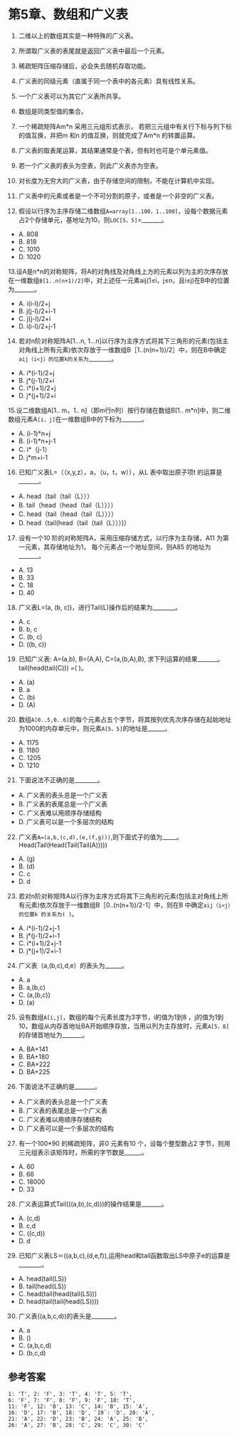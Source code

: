 # 第5章、数组和广义表

1. 二维以上的数组其实是一种特殊的广义表。

2. 所谓取广义表的表尾就是返回广义表中最后一个元素。

3. 稀疏矩阵压缩存储后，必会失去随机存取功能。

4. 广义表的同级元素（直属于同一个表中的各元素）具有线性关系。

5. 一个广义表可以为其它广义表所共享。

6. 数组是同类型值的集合。

7. 一个稀疏矩阵Am\*n 采用三元组形式表示， 若把三元组中有关行下标与列下标的值互换，并把m 和n 的值互换，则就完成了Am\*n 的转置运算。
8. 广义表的取表尾运算，其结果通常是个表，但有时也可是个单元素值。

9. 若一个广义表的表头为空表，则此广义表亦为空表。

10. 对长度为无穷大的广义表，由于存储空间的限制，不能在计算机中实现。

11. 广义表中的元素或者是一个不可分割的原子，或者是一个非空的广义表。

12. 假设以行序为主序存储二维数组`A=array[1..100，1..100]`，设每个数据元素占2个存储单元，基地址为10，则`LOC[5，5]`=_______。

- A. 808
- B. 818
- C. 1010
- D. 1020

13.设A是n*n的对称矩阵，将A的对角线及对角线上方的元素以列为主的次序存放在一维数组`B[1..n(n+1)/2]`中，对上述任一元素aij(1≤i，j≤n，且i≤j)在B中的位置为_______。

- A. i(i-l)/2+j
- B. j(j-l)/2+i-1
- C. j(j-l)/2+i
- D. i(i-l)/2+j-1 

14. 若对n阶对称矩阵A[1...n, 1...n]以行序为主序方式将其下三角形的元素(包括主对角线上所有元素)依次存放于一维数组B［1..(n(n+1))/2］中，则在B中确定`aij（i<j）的位置k的关系为`________。

- A. i*(i-1)/2+j
- B. j*(j-1)/2+i
- C. i*(i+1)/2+j
- D. j*(j+1)/2+i

15.设二维数组A[1.. m，1.. n]（即m行n列）按行存储在数组B[1.. m*n]中，则二维数组元素A`[i，j]`在一维数组B中的下标为_______。

- A. (i-1)*n+j
- B. (i-1)*n+j-1
- C. i*（j-1）
- D. j*m+i-1 

16. 已知广义表L=（（x,y,z），a，（u，t，w）），从L 表中取出原子项t 的运算是_______。
- A. head（tail（tail（L）））
- B. tail（head（head（tail（L））））
- C. head（tail（head（tail（L））））
- D. head（tail(head（tail（tail（L）））)）

17. 设有一个10 阶的对称矩阵A，采用压缩存储方式，以行序为主存储，A11 为第一元素，其存储地址为1，
每个元素占一个地址空间，则A85 的地址为_______。

- A. 13
- B. 33
- C. 18
- D. 40

18. 广义表L=(a, (b, c))，进行Tail(L)操作后的结果为________。

- A. c
- B. b, c
- C. (b, c)
- D. ((b, c))

19. 已知广义表: A=(a,b), B=(A,A), C=(a,(b,A),B), 求下列运算的结果_______。
 tail(head(tail(C))) =(    )。

- A. (a)
- B. a
- C. (b)
- D. (A)

20. 数组`A[0..5,0..6]`的每个元素占五个字节，将其按列优先次序存储在起始地址为1000的内存单元中，则元素`A[5，5]`的地址是______。

- A. 1175
- B. 1180
- C. 1205
- D. 1210

21. 下面说法不正确的是________。

- A. 广义表的表头总是一个广义表
- B. 广义表的表尾总是一个广义表
- C. 广义表难以用顺序存储结构
- D. 广义表可以是一个多层次的结构

22. 广义表`A=(a,b,(c,d),(e,(f,g)))`,则下面式子的值为_____。
Head(Tail(Head(Tail(Tail(A)))))

- A. (g)
- B. (d)
- C. c
- D. d

23. 若对n阶对称矩阵A以行序为主序方式将其下三角形的元素(包括主对角线上所有元素)依次存放于一维数组B［0..(n(n+1))/2-1］中，则在B 中确定`aij（i<j）的位置k 的关系为( )`。

- A. i*(i-1)/2+j-1
- B. j*(j-1)/2+i-1
- C. i*(i+1)/2+j-1
- D. j*(j+1)/2+i-1

24. 广义表（a,(b,c),d,e）的表头为______。

- A. a
- B. a,(b,c)
- C. (a,(b,c))
- D. (a)

25. 设有数组`A[i,j]`，数组的每个元素长度为3字节，i的值为1到8 ，j的值为1到10，数组从内存首地址BA开始顺序存放，当用以列为主存放时，元素`A[5，8]`的存储首地址为_______。

- A. BA+141
- B. BA+180
- C. BA+222
- D. BA+225

26. 下面说法不正确的是_______。

- A. 广义表的表头总是一个广义表
- B. 广义表的表尾总是一个广义表
- C. 广义表难以用顺序存储结构
- D. 广义表可以是一个多层次的结构

27. 有一个100*90 的稀疏矩阵，非0 元素有10 个，设每个整型数占2 字节，则用三元组表示该矩阵时，所需的字节数是______。

- A. 60
- B. 66
- C. 18000
- D. 33

28. 广义表运算式Tail(((a,b),(c,d)))的操作结果是_______。

- A. (c,d)
- B. c,d
- C. ((c,d))
- D. d

29. 已知广义表LS＝((a,b,c),(d,e,f)),运用head和tail函数取出LS中原子e的运算是________。

- A. head(tail(LS))
- B. tail(head(LS))
- C. head(tail(head(tail(LS)))
- D. head(tail(tail(head(LS))))

30. 广义表((a,b,c,d))的表头是________。

- A. a
- B. ()
- C. (a,b,c,d)
- D. (b,c,d)

## 参考答案

```
1: 'T', 2: 'F', 3: 'T', 4: 'T', 5: 'T',
6: 'F', 7: 'F', 8: 'F', 9: 'F', 10: 'T', 
11: 'F', 12: 'B', 13: 'C', 14: 'B', 15: 'A',
16: 'D', 17: 'B', 18: 'D', `19`: 'D', 20: 'A',
21: 'A', 22: 'D', 23: 'B', 24: 'A', 25: 'B',
26: 'A', 27: 'B', 28: 'C', 29: 'C', 30: 'C'
```